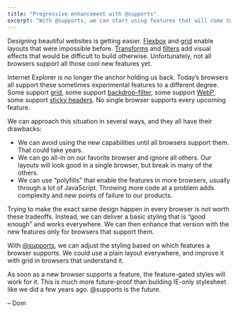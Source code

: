 ```yaml
---
title: "Progressive enhancement with @supports"
excerpt: "With @supports, we can start using features that will come to CSS soon in supporting browsers today."
---
```

Designing beautiful websites is getting easier. [Flexbox](https://developer.mozilla.org/en-US/docs/Web/CSS/CSS_Flexible_Box_Layout) and [grid](https://developer.mozilla.org/en-US/docs/Web/CSS/CSS_Grid_Layout) enable layouts that were impossible before. [Transforms](https://developer.mozilla.org/en-US/docs/Web/CSS/CSS_Transforms) and [filters](https://developer.mozilla.org/en-US/docs/Web/CSS/filter) add visual effects that would be difficult to build otherwise. Unfortunately, not all browsers support all those cool new features yet.

Internet Explorer is no longer the anchor holding us back. Today’s browsers all support these sometimes experimental features to a different degree. Some support [grid](https://caniuse.com/#feat=css-grid), some support [backdrop-filter](https://caniuse.com/#feat=css-backdrop-filter), some support [WebP](https://caniuse.com/#feat=webp), some support [sticky headers](https://caniuse.com/#feat=css-sticky). No single browser supports every upcoming feature.

We can approach this situation in several ways, and they all have their drawbacks:

- We can avoid using the new capabilities until all browsers support them. That could take years.
- We can go all-in on our favorite browser and ignore all others. Our layouts will look good in a single browser, but break in many of the others.
- We can use “polyfills” that enable the features in more browsers, usually through a lot of JavaScript. Throwing more code at a problem adds complexity and new points of failure to our products.

Trying to make the exact same design happen in every browser is not worth these tradeoffs. Instead, we can deliver a basic styling that is “good enough” and works everywhere. We can then enhance that version with the new features only for browsers that support them.

With [@supports](https://developer.mozilla.org/en-US/docs/Web/CSS/@supports), we can adjust the styling based on which features a browser supports. We could use a plain layout everywhere, and improve it with grid in browsers that understand it.

As soon as a new browser supports a feature, the feature-gated styles will work for it. This is much more future-proof than building IE-only stylesheet like we did a few years ago. @supports is the future.

– Dom